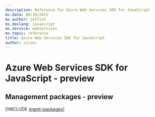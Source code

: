 ```yaml
---
description: Reference for Azure Web Services SDK for JavaScript
ms.data: 08/10/2022
ms.author: jeffish
ms.devlang: javascript
ms.service: webservices
ms.topic: reference
title: Azure Web Services SDK for JavaScript
author: xirzec
---
```

# Azure Web Services SDK for JavaScript - preview

## Management packages - preview
[!INCLUDE [mgmt-packages](web-services-mgmt-index.md)]
